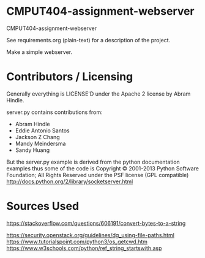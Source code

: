 CMPUT404-assignment-webserver
=============================

CMPUT404-assignment-webserver

See requirements.org (plain-text) for a description of the project.

Make a simple webserver.

Contributors / Licensing
========================

Generally everything is LICENSE'D under the Apache 2 license by Abram Hindle.

server.py contains contributions from:

* Abram Hindle
* Eddie Antonio Santos
* Jackson Z Chang
* Mandy Meindersma 
* Sandy Huang

But the server.py example is derived from the python documentation
examples thus some of the code is Copyright © 2001-2013 Python
Software Foundation; All Rights Reserved under the PSF license (GPL
compatible) http://docs.python.org/2/library/socketserver.html

Sources Used
========================
https://stackoverflow.com/questions/606191/convert-bytes-to-a-string

https://security.openstack.org/guidelines/dg_using-file-paths.html
https://www.tutorialspoint.com/python3/os_getcwd.htm
https://www.w3schools.com/python/ref_string_startswith.asp


